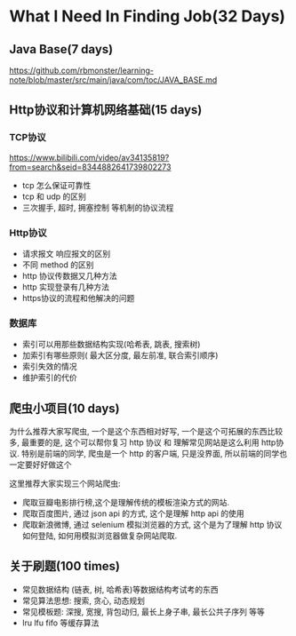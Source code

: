 # What I Need In Finding Job(32 Days)
## Java Base(7 days)
https://github.com/rbmonster/learning-note/blob/master/src/main/java/com/toc/JAVA_BASE.md
## Http协议和计算机网络基础(15 days)
### TCP协议
https://www.bilibili.com/video/av34135819?from=search&seid=8344882641739802273
* tcp 怎么保证可靠性
* tcp 和 udp 的区别
* 三次握手, 超时, 拥塞控制 等机制的协议流程
### Http协议
* 请求报文 响应报文的区别
* 不同 method 的区别
* http 协议传数据又几种方法
* http 实现登录有几种方法
* https协议的流程和他解决的问题
### 数据库
* 索引可以用那些数据结构实现(哈希表, 跳表, 搜索树)
* 加索引有哪些原则( 最大区分度, 最左前准, 联合索引顺序)
* 索引失效的情况
* 维护索引的代价
## 爬虫小项目(10 days)
为什么推荐大家写爬虫, 一个是这个东西相对好写, 一个是这个可拓展的东西比较多, 最重要的是, 这个可以帮你复习 http 协议 和 理解常见网站是这么利用 http协议. 特别是前端的同学, 爬虫是一个 http 的客户端, 只是没界面, 所以前端的同学也一定要好好做这个

这里推荐大家实现三个网站爬虫:

* 爬取豆瓣电影排行榜,这个是理解传统的模板渲染方式的网站.
* 爬取百度图片, 通过 json api 的方式, 这个是理解 http api 的使用
* 爬取新浪微博, 通过 selenium 模拟浏览器的方式, 这个是为了理解 http 协议如何登陆, 如何用模拟浏览器做复杂网站爬取.
## 关于刷题(100 times)
* 常见数据结构 (链表, 树, 哈希表)等数据结构考试考的东西
* 常见算法思想: 搜索, 贪心, 动态规划
* 常见模板题: 深搜, 宽搜, 背包动归, 最长上身子串, 最长公共子序列 等等
* lru lfu fifo 等缓存算法